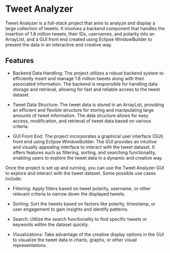 # Tweet Analyzer

Tweet Analyzer is a full-stack project that aims to analyze and display a large collection of tweets. It involves a backend component that handles the insertion of 1.6 million tweets, their IDs, usernames, and polarity into an ArrayList, and a GUI front end created using Eclipse WindowBuilder to present the data in an interactive and creative way.

## Features

- Backend Data Handling: The project utilizes a robust backend system to efficiently insert and manage 1.6 million tweets along with their associated information. The backend is responsible for handling data storage and retrieval, allowing for fast and reliable access to the tweet dataset.

- Tweet Data Structure: The tweet data is stored in an ArrayList, providing an efficient and flexible structure for storing and manipulating large amounts of tweet information. The data structure allows for easy access, modification, and retrieval of tweet data based on various criteria.

- GUI Front End: The project incorporates a graphical user interface (GUI) front end using Eclipse WindowBuilder. The GUI provides an intuitive and visually appealing interface to interact with the tweet dataset. It offers features such as filtering, sorting, and searching functionality, enabling users to explore the tweet data in a dynamic and creative way.

Once the project is set up and running, you can use the Tweet Analyzer GUI to explore and interact with the tweet dataset. Some possible use cases include:

- Filtering: Apply filters based on tweet polarity, username, or other relevant criteria to narrow down the displayed tweets.

- Sorting: Sort the tweets based on factors like polarity, timestamp, or user engagement to gain insights and identify patterns.

- Search: Utilize the search functionality to find specific tweets or keywords within the dataset quickly.

- Visualizations: Take advantage of the creative display options in the GUI to visualize the tweet data in charts, graphs, or other visual representations.

